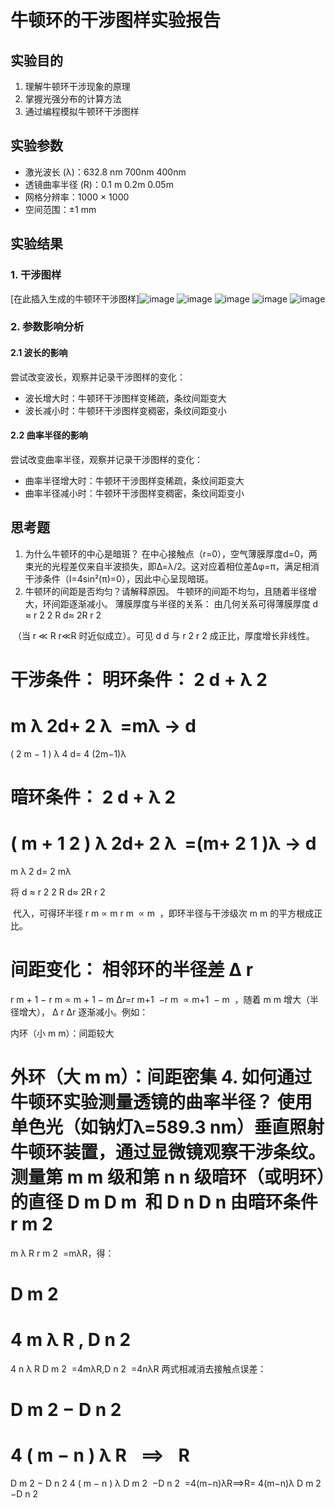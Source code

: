 # 牛顿环的干涉图样实验报告

## 实验目的
1. 理解牛顿环干涉现象的原理
2. 掌握光强分布的计算方法
3. 通过编程模拟牛顿环干涉图样

## 实验参数
- 激光波长 (λ)：632.8 nm  700nm   400nm
- 透镜曲率半径 (R)：0.1 m  0.2m  0.05m  
- 网格分辨率：1000 × 1000
- 空间范围：±1 mm

## 实验结果

### 1. 干涉图样
[在此插入生成的牛顿环干涉图样]![image](https://github.com/user-attachments/assets/8e550fbf-5b6f-4094-afba-b186a4383b90)
![image](https://github.com/user-attachments/assets/d9732515-9ddb-4ffa-b73c-3398392e51d5)
![image](https://github.com/user-attachments/assets/dcdd46aa-2f76-4c4b-9636-b66eaa5a7c5d)
![image](https://github.com/user-attachments/assets/2e3355a1-b0a0-4e1a-aaab-883c7ce0d630)
![image](https://github.com/user-attachments/assets/ee49c8a4-4cd4-43fe-a477-1d9b44296244)

### 2. 参数影响分析
#### 2.1 波长的影响
尝试改变波长，观察并记录干涉图样的变化：
- 波长增大时：牛顿环干涉图样变稀疏，条纹间距变大
- 波长减小时：牛顿环干涉图样变稠密，条纹间距变小

#### 2.2 曲率半径的影响
尝试改变曲率半径，观察并记录干涉图样的变化：
- 曲率半径增大时：牛顿环干涉图样变稀疏，条纹间距变大
- 曲率半径减小时：牛顿环干涉图样变稠密，条纹间距变小

## 思考题
1. 为什么牛顿环的中心是暗斑？
在中心接触点（r=0），空气薄膜厚度d=0，两束光的光程差仅来自半波损失，即Δ=λ/2。这对应着相位差Δφ=π，满足相消干涉条件（I=4sin²(π)=0），因此中心呈现暗斑。
2. 牛顿环的间距是否均匀？请解释原因。
牛顿环的间距不均匀，且随着半径增大，环间距逐渐减小。
薄膜厚度与半径的关系：
由几何关系可得薄膜厚度 
d
≈
r
2
2
R
d≈ 
2R
r 
2
 
​
 （当 
r
≪
R
r≪R 时近似成立）。可见 
d
d 与 
r
2
r 
2
  成正比，厚度增长非线性。

干涉条件：
明环条件：
2
d
+
λ
2
=
m
λ
2d+ 
2
λ
​
 =mλ → 
d
=
(
2
m
−
1
)
λ
4
d= 
4
(2m−1)λ
​
 
暗环条件：
2
d
+
λ
2
=
(
m
+
1
2
)
λ
2d+ 
2
λ
​
 =(m+ 
2
1
​
 )λ → 
d
=
m
λ
2
d= 
2
mλ
​
 
将 
d
≈
r
2
2
R
d≈ 
2R
r 
2
 
​
  代入，可得环半径 
r
m
∝
m
r 
m
​
 ∝ 
m
​
 ，即环半径与干涉级次 
m
m 的平方根成正比。

间距变化：
相邻环的半径差 
Δ
r
=
r
m
+
1
−
r
m
∝
m
+
1
−
m
Δr=r 
m+1
​
 −r 
m
​
 ∝ 
m+1
​
 − 
m
​
 ，随着 
m
m 增大（半径增大），
Δ
r
Δr 逐渐减小。例如：

内环（小 
m
m）：间距较大

外环（大 
m
m）：间距密集
4. 如何通过牛顿环实验测量透镜的曲率半径？
使用单色光（如钠灯λ=589.3 nm）垂直照射牛顿环装置，通过显微镜观察干涉条纹。测量第 
m
m 级和第 
n
n 级暗环（或明环）的直径 
D
m
D 
m
​
  和 
D
n
D 
n
由暗环条件 
r
m
2
=
m
λ
R
r 
m
2
​
 =mλR，得：

D
m
2
=
4
m
λ
R
,
D
n
2
=
4
n
λ
R
D 
m
2
​
 =4mλR,D 
n
2
​
 =4nλR
两式相减消去接触点误差：

D
m
2
−
D
n
2
=
4
(
m
−
n
)
λ
R
  
⟹
  
R
=
D
m
2
−
D
n
2
4
(
m
−
n
)
λ
D 
m
2
​
 −D 
n
2
​
 =4(m−n)λR⟹R= 
4(m−n)λ
D 
m
2
​
 −D 
n
2
​
 
​

